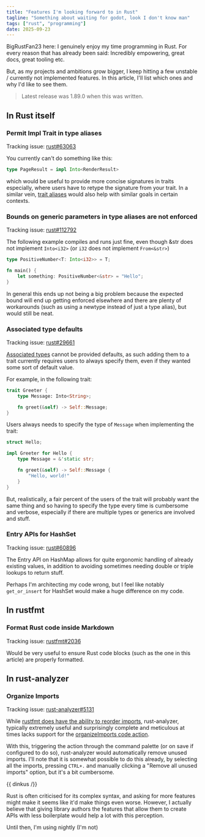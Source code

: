 ```yaml
---
title: "Features I'm looking forward to in Rust"
tagline: "Something about waiting for godot, look I don't know man"
tags: ["rust", "programming"]
date: 2025-09-23
---
```


BigRustFan23 here: I genuinely enjoy my time programming in Rust. For every reason that has already been said: Incredibly empowering, great docs, great tooling etc.

But, as my projects and ambitions grow bigger, I keep hitting a few unstable / currently not implemented features. In this article, I'll list which ones and why I'd like to see them.

> Latest release was 1.89.0 when this was written.

## In Rust itself

### Permit Impl Trait in type aliases

Tracking issue: [rust#63063](https://github.com/rust-lang/rust/issues/63063)

You currently can't do something like this:

```rust
type PageResult = impl Into<RenderResult>
```

which would be useful to provide more concise signatures in traits especially, where users have to retype the signature from your trait. In a similar vein, [trait aliases](https://github.com/rust-lang/rust/issues/41517) would also help with similar goals in certain contexts.

### Bounds on generic parameters in type aliases are not enforced

Tracking issue: [rust#112792](https://github.com/rust-lang/rust/issues/112792)

The following example compiles and runs just fine, even though &str does not implement `Into<i32>` (or `i32` does not implement `From<&str>`)

```rust
type PositiveNumber<T: Into<i32>> = T;

fn main() {
    let something: PositiveNumber<&str> = "Hello";
}
```

In general this ends up not being a big problem because the expected bound will end up getting enforced elsewhere and there are plenty of workarounds (such as using a newtype instead of just a type alias), but would still be neat.

### Associated type defaults

Tracking issue: [rust#29661](https://github.com/rust-lang/rust/issues/29661)

[Associated types](https://doc.rust-lang.org/rust-by-example/generics/assoc_items/types.html) cannot be provided defaults, as such adding them to a trait currently requires users to always specify them, even if they wanted some sort of default value.

For example, in the following trait:

```rust
trait Greeter {
    type Message: Into<String>;

    fn greet(&self) -> Self::Message;
}
```

Users always needs to specify the type of `Message` when implementing the trait:

```rust
struct Hello;

impl Greeter for Hello {
    type Message = &'static str;

    fn greet(&self) -> Self::Message {
        "Hello, world!"
    }
}
```

But, realistically, a fair percent of the users of the trait will probably want the same thing and so having to specify the type every time is cumbersome and verbose, especially if there are multiple types or generics are involved and stuff.

### Entry APIs for HashSet

Tracking issue: [rust#60896](https://github.com/rust-lang/rust/issues/60896)

The Entry API on HashMap allows for quite ergonomic handling of already existing values, in addition to avoiding sometimes needing double or triple lookups to return stuff.

Perhaps I'm architecting my code wrong, but I feel like notably `get_or_insert` for HashSet would make a huge difference on my code.

## In rustfmt

### Format Rust code inside Markdown

Tracking issue: [rustfmt#2036](https://github.com/rust-lang/rustfmt/issues/2036)

Would be very useful to ensure Rust code blocks (such as the one in this article) are properly formatted.

## In rust-analyzer

### Organize Imports

Tracking issue: [rust-analyzer#5131](https://github.com/rust-lang/rust-analyzer/issues/5131)

While [rustfmt does have the ability to reorder imports](https://rust-lang.github.io/rustfmt/?version=v1.8.0&search=#reorder_imports), rust-analyzer, typically extremely useful and surprisingly complete and meticulous at times lacks support for the [organizeImports code action](https://code.visualstudio.com/docs/typescript/typescript-refactoring#_organize-imports).

With this, triggering the action through the command palette (or on save if configured to do so), rust-analyzer would automatically remove unused imports. I'll note that it is somewhat possible to do this already, by selecting all the imports, pressing `CTRL+.` and manually clicking a "Remove all unused imports" option, but it's a bit cumbersome.

{{ dinkus /}}

Rust is often criticised for its complex syntax, and asking for more features might make it seems like it'd make things even worse. However, I actually believe that giving library authors the features that allow them to create APIs with less boilerplate would help a lot with this perception.

Until then, I'm using nightly (I'm not)
